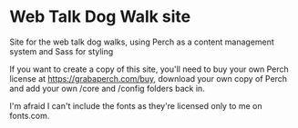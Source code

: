 Web Talk Dog Walk site
==============

Site for the web talk dog walks, using Perch as a content management system and Sass for styling

If you want to create a copy of this site, you'll need to buy your own Perch license at https://grabaperch.com/buy, download your own copy of Perch and add your own /core and /config folders back in.

I'm afraid I can't include the fonts as they're licensed only to me on fonts.com.
